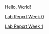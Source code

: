 Hello, World!

[Lab Report Week 0](https://mawayrynen.github.io/cse15l-lab-reports-fa22/lab-report-1-week-0.html)

[Lab Report Week 1](https://mawayrynen.github.io/cse15l-lab-reports-fa22/lab-report-week-1.html)